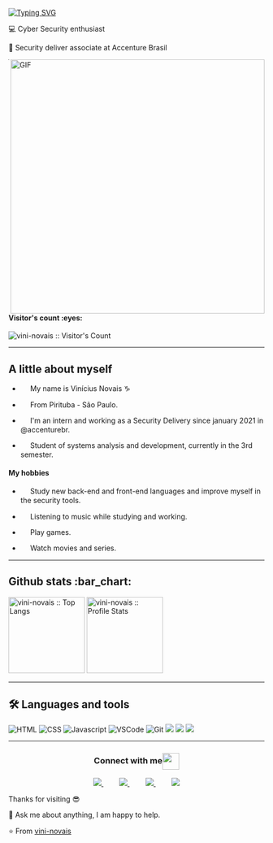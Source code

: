 [![Typing SVG](https://readme-typing-svg.herokuapp.com?color=F7D300&lines=Hello+world!+I'm+Vin%C3%ADcius+Novais!;And+I'm+passionate+about+technology)](https://git.io/typing-svg)
<p>💻 Cyber Security enthusiast </p>
<p>🤵 Security deliver associate at Accenture Brasil <img src="https://o.remove.bg/downloads/a0f6670c-efd0-465e-b6a4-193c11e2a07c/brazil-removebg-preview.png" width="15" align="center"/> </p>

<img align="right" alt="GIF" src="https://cdn-images-1.medium.com/max/800/0*ZnNHGO20RCbUGatL.gif" width="500"/>
  
  **********
  
  <h4 align="left">Visitor's count :eyes:</h4>
  <p align="left"><img src="https://profile-counter.glitch.me/vini-novais/count.svg" alt="vini-novais :: Visitor's Count" /></p>
  
  **********
  
  <h2 align="left"> A little about myself </h2>
  
- <p><img src="https://i.pinimg.com/originals/5e/ee/db/5eeedb45c962ce81c57e9e0e2eb23a5a.png" width="15" align="center"/> My name is Vinícius Novais ♑</p>
- <p><img src="https://o.remove.bg/downloads/cb2b6211-58c0-4726-9e91-0c02859c0df4/1201643-removebg-preview.png" width="15" align="center"/> From Pirituba - São Paulo.</p>
- <p><img src="https://o.remove.bg/downloads/115d2a85-3909-4679-86f0-48f5b2679a80/d3646957b3d5a8d4ce2dc8bbd356279d-removebg-preview.png" width="15" align="center"/> I'm an intern and working as a Security Delivery since january 2021 in @accenturebr.</p>
- <p><img src="https://o.remove.bg/downloads/e97c1263-873f-4009-908e-250cfab31295/books-1673578_1280-removebg-preview.png" width="15" align="center"/> Student of systems analysis and development, currently in the 3rd semester.</p>


<h4 align="left"> My hobbies </h4>
  
- <p> <img src="https://img.icons8.com/plasticine/2x/26e07f/book-and-pencil.png" width="15" align="center"/> Study new back-end and front-end languages and improve myself in the security tools.</p>
- <p> <img src="https://o.remove.bg/downloads/cb3bf64f-c0fc-4bf9-8b3f-212ab583a488/music-icon-note-png-removebg-preview.png" width="15"/> Listening to music while studying and working.</p>
- <p> <img src="https://o.remove.bg/downloads/258ad8c6-c816-418a-901c-16f80ae7cc6f/png-clipart-realm-of-the-mad-god-fan-art-sorcerer-artist-terraria-fan-art-video-game-area-thumbnail-removebg-preview.png" width="15" align="center"/> Play games. </p>
- <p> <img src="https://icons.iconarchive.com/icons/dtafalonso/android-lollipop/512/Movie-Studio-icon.png" width="15" align="center"/> Watch movies and series. </p>


**********

<div align="left">
  <h2 align="left">Github stats :bar_chart:</h2>
<img height="150em" src="https://github-readme-stats.vercel.app/api/top-langs/?username=vini-novais&langs_count=10&theme=tokyonight&layout=compact" alt="vini-novais :: Top Langs"/>
<img height="150em" src="https://github-readme-stats.vercel.app/api?username=vini-novais&show_icons=true&theme=synthwave" alt="vini-novais :: Profile Stats"
[![GitHub Streak](http://github-readme-streak-stats.herokuapp.com?user=vini-novais&theme=dracula&hide_border=true)](https://git.io/streak-stats)

</div>

**********
  
<h2 align="left">🛠️ Languages and tools</h2>

![HTML](https://img.shields.io/badge/html%20-%23E34F26.svg?&style=for-the-badge&logo=html5&logoColor=white)
![CSS](https://img.shields.io/badge/css%20-%231572B6.svg?&style=for-the-badge&logo=css3&logoColor=white)
![Javascript](https://img.shields.io/badge/-Javascript-ffb400?style=for-the-badge&logo=javascript&logoColor=ffff3f)
![VSCode](https://img.shields.io/badge/-vscode-00a8e8?style=for-the-badge&logo=visual-studio-code)
![Git](https://img.shields.io/badge/git%20-%23F05033.svg?&style=for-the-badge&logo=git&logoColor=white)
    <img src="https://img.shields.io/badge/Java-ED8B00?style=for-the-badge&logo=java&logoColor=white">
    <img src="https://img.shields.io/badge/Amazon_AWS-232F3E?style=for-the-badge&logo=amazon-aws&logoColor=white">
    <img src="https://img.shields.io/badge/MySQL-00000F?style=for-the-badge&logo=mysql&logoColor=white">

  
**********

<div>
  <h3 align="center">Connect with me<img align="center" src="https://github.com/rajput2107/rajput2107/blob/master/Assets/Handshake.gif" height="33px" /></h3> 
</div>
<p align="center">
    <a href="https://github.com/vini-novais">
        <img  src="https://img.shields.io/badge/github-%23100000.svg?&style=for-the-badge&logo=github&logoColor=white&link=mailto:https://github.com/vini-novais">
    </a>
    &nbsp;&nbsp;&nbsp;&nbsp;&nbsp;&nbsp;&nbsp;
    <a href="mailto:novais.19988@gmail.com">
        <img src="https://img.shields.io/badge/gmail-D14836?&style=for-the-badge&logo=gmail&logoColor=white&link=mailto:novais.19988@gmail.com">
    </a>
    &nbsp;&nbsp;&nbsp;&nbsp;&nbsp;&nbsp;&nbsp;
    <a href="https://www.linkedin.com/in/vinicius-novais-09067b203/">
        <img src="https://img.shields.io/badge/linkedin-%230077B5.svg?&style=for-the-badge&logo=linkedin&logoColor=white&link=mailto:https://www.linkedin.com/in/vinicius-novais-09067b203/">
    </a>
   &nbsp;&nbsp;&nbsp;&nbsp;&nbsp;&nbsp;&nbsp;
    <a href="https://www.instagram.com/novaizera/">
      <img src="https://img.shields.io/badge/Instagram-E4405F?style=for-the-badge&logo=instagram&logoColor=white&link=mailto:https://www.instagram.com/novaizera/">
    </a>
</p>

  <p> Thanks for visiting 😎 </p>
  <p>💬 Ask me about anything, I am happy to help. </p>

⭐️ From [vini-novais](https://github.com/vini-novais)

